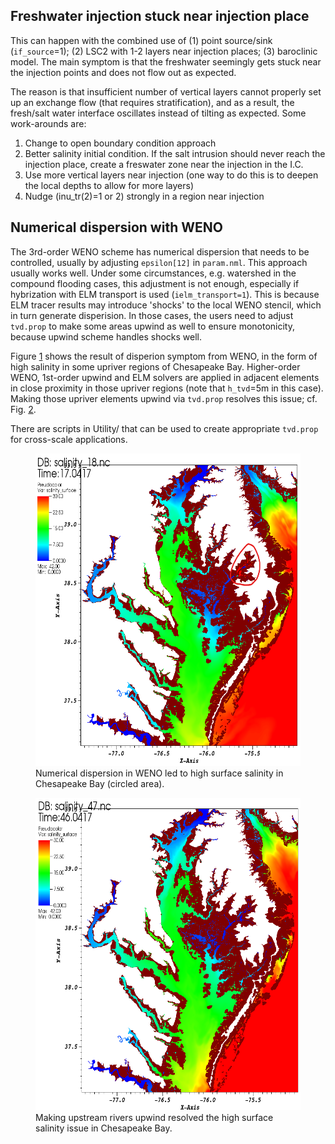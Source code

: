 ## Freshwater injection stuck near injection place
  This can happen with the combined use of (1) point source/sink (`if_source`=1); (2) LSC2 with 1-2 layers near 
injection places; (3) baroclinic model. The main symptom is that the freshwater seemingly gets stuck near the 
 injection points and does not flow out as expected.
 
 The reason is that insufficient number of vertical layers cannot properly set up an exchange flow (that 
requires stratification), and as a result, the fresh/salt water interface oscillates instead of tilting as expected.
Some work-arounds are:

1. Change to open boundary condition approach
2. Better salinity initial condition. If the salt intrusion should never reach the injection place, create
   a freswater zone near the injection in the I.C.
3. Use more vertical layers near injection (one way to do this is to deepen the local depths to allow for more layers)
4. Nudge (inu_tr(2)=1 or 2) strongly in a region near injection

## Numerical dispersion with WENO

  The 3rd-order WENO scheme has numerical dispersion that needs to be controlled, usually by adjusting `epsilon[12]` 
 in `param.nml`. This approach usually works well. Under some circumstances, e.g. watershed in the compound flooding cases, this
 adjustment is not enough, especially if hybrization with ELM transport is used (`ielm_transport=1`). This is 
 because ELM tracer results may introduce 'shocks' to the local WENO stencil, which in turn generate disperision. 
In those cases, the users need to adjust `tvd.prop` to make some areas upwind as well to ensure monotonicity, because
 upwind scheme handles shocks well.

Figure [1](#figure_weno1) shows the result of disperion symptom from WENO, in the form of high salinity in some upriver
 regions of Chesapeake Bay. Higher-order WENO, 1st-order upwind and ELM solvers are applied in adjacent
 elements in close proximity in those upriver regions
 (note that `h_tvd`=5m in this case). Making those upriver elements upwind via `tvd.prop` resolves this issue; cf. Fig. [2](#figure_weno2).

There are scripts in Utility/ that can be used to create appropriate `tvd.prop` for cross-scale applications.

 <figure markdown id='figure_weno1'>
<img alt="WENO1" src="assets/hi_SSS_CB_RUN13t3.png"  width="500" height="500" /> 
<figcaption>Numerical dispersion in WENO led to high surface salinity in Chesapeake Bay (circled area).</figcaption>
</figure>

 <figure markdown id='figure_weno2'>
<img alt="WENO1" src="assets/hi_SSS_gone_CB_RUN13t4.png" width="500" height="500" />
<figcaption>Making upstream rivers upwind resolved the high surface salinity issue in Chesapeake Bay.</figcaption>
</figure>

